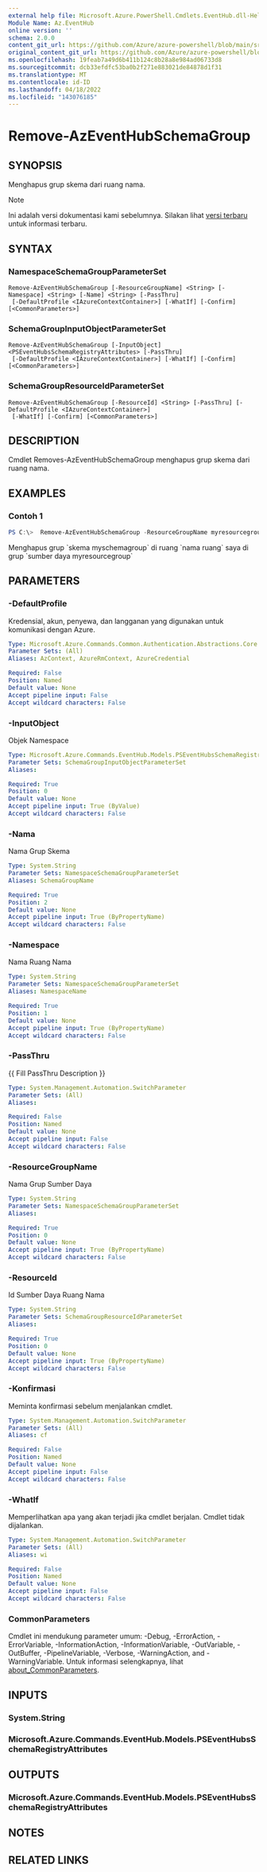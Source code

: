 ```yaml
---
external help file: Microsoft.Azure.PowerShell.Cmdlets.EventHub.dll-Help.xml
Module Name: Az.EventHub
online version: ''
schema: 2.0.0
content_git_url: https://github.com/Azure/azure-powershell/blob/main/src/EventHub/EventHub/help/Remove-AzEventHubSchemaGroup.md
original_content_git_url: https://github.com/Azure/azure-powershell/blob/main/src/EventHub/EventHub/help/Remove-AzEventHubSchemaGroup.md
ms.openlocfilehash: 19feab7a49d6b411b124c8b28a8e984ad06733d8
ms.sourcegitcommit: dcb33efdfc53ba0b2f271e883021de84878d1f31
ms.translationtype: MT
ms.contentlocale: id-ID
ms.lasthandoff: 04/18/2022
ms.locfileid: "143076185"
---
```

# Remove-AzEventHubSchemaGroup

## SYNOPSIS
Menghapus grup skema dari ruang nama.

> [!NOTE]
>Ini adalah versi dokumentasi kami sebelumnya. Silakan lihat [versi terbaru](/powershell/module/az.eventhub/remove-azeventhubschemagroup) untuk informasi terbaru.

## SYNTAX

### NamespaceSchemaGroupParameterSet
```
Remove-AzEventHubSchemaGroup [-ResourceGroupName] <String> [-Namespace] <String> [-Name] <String> [-PassThru]
 [-DefaultProfile <IAzureContextContainer>] [-WhatIf] [-Confirm] [<CommonParameters>]
```

### SchemaGroupInputObjectParameterSet
```
Remove-AzEventHubSchemaGroup [-InputObject] <PSEventHubsSchemaRegistryAttributes> [-PassThru]
 [-DefaultProfile <IAzureContextContainer>] [-WhatIf] [-Confirm] [<CommonParameters>]
```

### SchemaGroupResourceIdParameterSet
```
Remove-AzEventHubSchemaGroup [-ResourceId] <String> [-PassThru] [-DefaultProfile <IAzureContextContainer>]
 [-WhatIf] [-Confirm] [<CommonParameters>]
```

## DESCRIPTION
Cmdlet Removes-AzEventHubSchemaGroup menghapus grup skema dari ruang nama.

## EXAMPLES

### Contoh 1
```powershell
PS C:\>  Remove-AzEventHubSchemaGroup -ResourceGroupName myresourcegroup -Namespace mynamespace -Name myschemagroup
```
Menghapus grup \`skema myschemagroup\` di ruang \`nama ruang\` saya di grup \`sumber daya myresourcegroup\`


## PARAMETERS

### -DefaultProfile
Kredensial, akun, penyewa, dan langganan yang digunakan untuk komunikasi dengan Azure.

```yaml
Type: Microsoft.Azure.Commands.Common.Authentication.Abstractions.Core.IAzureContextContainer
Parameter Sets: (All)
Aliases: AzContext, AzureRmContext, AzureCredential

Required: False
Position: Named
Default value: None
Accept pipeline input: False
Accept wildcard characters: False
```

### -InputObject
Objek Namespace

```yaml
Type: Microsoft.Azure.Commands.EventHub.Models.PSEventHubsSchemaRegistryAttributes
Parameter Sets: SchemaGroupInputObjectParameterSet
Aliases:

Required: True
Position: 0
Default value: None
Accept pipeline input: True (ByValue)
Accept wildcard characters: False
```

### -Nama
Nama Grup Skema

```yaml
Type: System.String
Parameter Sets: NamespaceSchemaGroupParameterSet
Aliases: SchemaGroupName

Required: True
Position: 2
Default value: None
Accept pipeline input: True (ByPropertyName)
Accept wildcard characters: False
```

### -Namespace
Nama Ruang Nama

```yaml
Type: System.String
Parameter Sets: NamespaceSchemaGroupParameterSet
Aliases: NamespaceName

Required: True
Position: 1
Default value: None
Accept pipeline input: True (ByPropertyName)
Accept wildcard characters: False
```

### -PassThru
{{ Fill PassThru Description }}

```yaml
Type: System.Management.Automation.SwitchParameter
Parameter Sets: (All)
Aliases:

Required: False
Position: Named
Default value: None
Accept pipeline input: False
Accept wildcard characters: False
```

### -ResourceGroupName
Nama Grup Sumber Daya

```yaml
Type: System.String
Parameter Sets: NamespaceSchemaGroupParameterSet
Aliases:

Required: True
Position: 0
Default value: None
Accept pipeline input: True (ByPropertyName)
Accept wildcard characters: False
```

### -ResourceId
Id Sumber Daya Ruang Nama

```yaml
Type: System.String
Parameter Sets: SchemaGroupResourceIdParameterSet
Aliases:

Required: True
Position: 0
Default value: None
Accept pipeline input: True (ByPropertyName)
Accept wildcard characters: False
```

### -Konfirmasi
Meminta konfirmasi sebelum menjalankan cmdlet.

```yaml
Type: System.Management.Automation.SwitchParameter
Parameter Sets: (All)
Aliases: cf

Required: False
Position: Named
Default value: None
Accept pipeline input: False
Accept wildcard characters: False
```

### -WhatIf
Memperlihatkan apa yang akan terjadi jika cmdlet berjalan.
Cmdlet tidak dijalankan.

```yaml
Type: System.Management.Automation.SwitchParameter
Parameter Sets: (All)
Aliases: wi

Required: False
Position: Named
Default value: None
Accept pipeline input: False
Accept wildcard characters: False
```

### CommonParameters
Cmdlet ini mendukung parameter umum: -Debug, -ErrorAction, -ErrorVariable, -InformationAction, -InformationVariable, -OutVariable, -OutBuffer, -PipelineVariable, -Verbose, -WarningAction, and -WarningVariable. Untuk informasi selengkapnya, lihat [about_CommonParameters](http://go.microsoft.com/fwlink/?LinkID=113216).

## INPUTS

### System.String

### Microsoft.Azure.Commands.EventHub.Models.PSEventHubsSchemaRegistryAttributes

## OUTPUTS

### Microsoft.Azure.Commands.EventHub.Models.PSEventHubsSchemaRegistryAttributes

## NOTES

## RELATED LINKS
